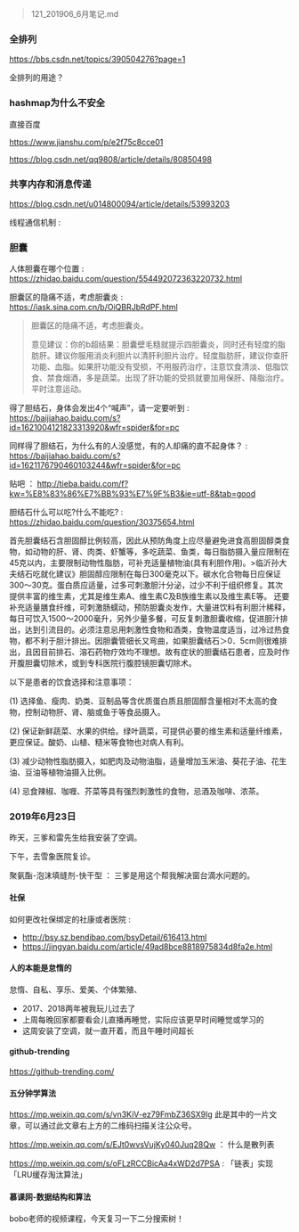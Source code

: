 > 121_201906_6月笔记.md
>
> 

### 全排列

<https://bbs.csdn.net/topics/390504276?page=1>

全排列的用途？

### hashmap为什么不安全

直接百度

<https://www.jianshu.com/p/e2f75c8cce01>

<https://blog.csdn.net/qq9808/article/details/80850498>

### 共享内存和消息传递

<https://blog.csdn.net/u014800094/article/details/53993203>

线程通信机制 : 


### 胆囊

人体胆囊在哪个位置 : <https://zhidao.baidu.com/question/554492072363220732.html>

胆囊区的隐痛不适，考虑胆囊炎 : <https://iask.sina.com.cn/b/OiQBRJbRdPF.html>

> 胆囊区的隐痛不适，考虑胆囊炎。
>
> 意见建议：你的b超结果：胆囊壁毛糙就提示四胆囊炎，同时还有轻度的脂肪肝。建议你服用消炎利胆片以清肝利胆片治疗。轻度脂肪肝，建议你查肝功能、血脂。如果肝功能没有受损，不用服药治疗，注意饮食清淡、低脂饮食、禁食烟酒，多是蔬菜。出现了肝功能的受损就要加用保肝、降脂治疗。平时注意运动。

得了胆结石，身体会发出4个“喊声”，请一定要听到 : <https://baijiahao.baidu.com/s?id=1621004121823313920&wfr=spider&for=pc>

同样得了胆结石，为什么有的人没感觉，有的人却痛的直不起身体？ : <https://baijiahao.baidu.com/s?id=1621176790460103244&wfr=spider&for=pc>


贴吧 ： <http://tieba.baidu.com/f?kw=%E8%83%86%E7%BB%93%E7%9F%B3&ie=utf-8&tab=good>

胆结石什么可以吃?什么不能吃? : <https://zhidao.baidu.com/question/30375654.html>

首先胆囊结石含胆固醇比例较高，因此从预防角度上应尽量避免进食高胆固醇类食物，如动物的肝、肾、肉类、虾蟹等，多吃蔬菜、鱼类，每日脂肪摄入量应限制在45克以内，主要限制动物性脂肪，可补充适量植物油(具有利胆作用)。>临沂孙大夫结石吃就化建议》胆固醇应限制在每日300毫克以下。碳水化合物每日应保证300～30克。蛋白质应适量，过多可刺激胆汁分泌，过少不利于组织修复。其次提供丰富的维生素，尤其是维生素A、维生素C及B族维生素以及维生素E等。 还要补充适量膳食纤维，可刺激肠蠕动，预防胆囊炎发作，大量进饮料有利胆汁稀释，每日可饮入1500～2000毫升，另外少量多餐，可反复刺激胆囊收缩，促进胆汁排出，达到引流目的。必须注意忌用刺激性食物和酒类，食物温度适当，过冷过热食物，都不利于胆汁排出。因胆囊管细长又弯曲，如果胆囊结石＞0．5cm则很难排出，且因目前排石、溶石药物疗效均不理想。故有症状的胆囊结石患者，应及时作开腹胆囊切除术，或到专科医院行腹腔镜胆囊切除术。

以下是患者的饮食选择和注意事项：

(1) 选择鱼、瘦肉、奶类、豆制品等含优质蛋白质且胆固醇含量相对不太高的食物，控制动物肝、肾、脑或鱼于等食品摄入。

(2) 保证新鲜蔬菜、水果的供给。绿叶蔬菜，可提供必要的维生素和适量纤维素，更应保证。酸奶、山植、糙米等食物也对病人有利。

(3) 减少动物性脂肪摄入，如肥肉及动物油脂，适量增加玉米油、葵花子油、花生油、豆油等植物油摄入比例。

(4) 忌食辣椒、咖喱、芥菜等具有强烈刺激性的食物，忌酒及咖啡、浓茶。


### 2019年6月23日

昨天，三爹和雷先生给我安装了空调。

下午，去雪象医院复诊。

聚氨酯-泡沫填缝剂-快干型 ： 三爹是用这个帮我解决窗台滴水问题的。

#### 社保

如何更改社保绑定的社康或者医院 : 
- <http://bsy.sz.bendibao.com/bsyDetail/616413.html>
- <https://jingyan.baidu.com/article/49ad8bce8818975834d8fa2e.html>

#### 人的本能是怠惰的

怠惰、自私、享乐、爱美、个体繁殖、

- 2017、2018两年被我玩儿过去了
- 上周每晚回家都要看会儿直播再睡觉，实际应该更早时间睡觉或学习的
- 这周安装了空调，就一直开着，而且午睡时间超长


#### github-trending

<https://github-trending.com/>

#### 五分钟学算法

<https://mp.weixin.qq.com/s/vn3KiV-ez79FmbZ36SX9lg> 此是其中的一片文章，可以通过此文章右上方的二维码扫描关注公众号。

<https://mp.weixin.qq.com/s/EJt0wvsVujKy040Juq28Qw> ： 什么是散列表

<https://mp.weixin.qq.com/s/oFLzRCCBicAa4xWD2d7PSA> : 「链表」实现「LRU缓存淘汰算法」

#### 慕课网-数据结构和算法

bobo老师的视频课程，今天复习一下二分搜索树！
















